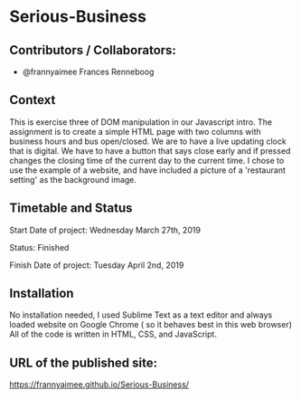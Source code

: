 # Serious-Business

## Contributors / Collaborators:

* @frannyaimee Frances Renneboog 


## Context

This is exercise three of DOM manipulation in our Javascript intro. The assignment is to create a simple HTML page with two columns with business hours and bus open/closed. We are to have a live updating clock that is digital. We have to have a button that says close early and if pressed changes the closing time of the current day to the current time. 
I chose to use the example of a website, and have included a picture of a 'restaurant setting' as the background image.

## Timetable and Status

Start Date of project: Wednesday March 27th, 2019

Status: Finished

Finish Date of project: Tuesday April 2nd, 2019


## Installation

No installation needed, I used Sublime Text as a text editor and always loaded website on Google Chrome ( so it behaves best in this web browser)
All of the code is written in HTML, CSS, and JavaScript.

## URL of the published site:

https://frannyaimee.github.io/Serious-Business/
